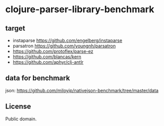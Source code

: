 # clojure-parser-library-benchmark

## target

- instaparse https://github.com/engelberg/instaparse
- parsatron https://github.com/youngnh/parsatron
- https://github.com/protoflex/parse-ez
- https://github.com/blancas/kern
- https://github.com/aphyr/clj-antlr

## data for benchmark
json: https://github.com/miloyip/nativejson-benchmark/tree/master/data

## License

Public domain.
